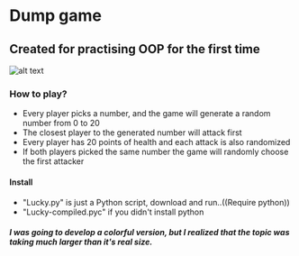 # Dump game

<h2>Created for practising OOP for the first time</h2>

![alt text](https://thumbs.dreamstime.com/b/dumb-seal-print-distress-texture-red-vector-rubber-title-dust-text-placed-double-parallel-lines-scratched-135886829.jpg)

<h3>How to play?</h3>

<ul>
<li>Every player picks a number, and the game will generate a random number from 0 to 20</li>
<li>The closest player to the generated number will attack first</li>
<li>Every player has 20 points of health and each attack is also randomized</li>
<li>If both players picked the same number the game will randomly choose the first attacker</li>
</ul>

<h4>Install</h4>

<ul>
<li>"Lucky.py" is just a Python script, download and run..((Require python))</li>
<li>"Lucky-compiled.pyc" if you didn't install python</li>
</ul>

<h5>I was going to develop a colorful version, but I realized that the topic was taking much larger than it's real size.</h5>
